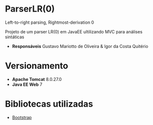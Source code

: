 
ParserLR(0)
======================
Left-to-right parsing, Rightmost-derivation 0

Projeto de um parser LR(0) em JavaEE ultilizando MVC para análises sintáticas

- **Responsáveis** Gustavo Mariotto de Oliveira & Igor da Costa Quitério


Versionamento
=======================

- **Apache Tomcat** 8.0.27.0
- **Java EE Web** 7

Bibliotecas utilizadas
======================

- [Bootstrap][1]

[1]: http://getbootstrap.com/


